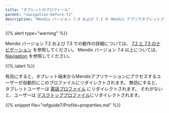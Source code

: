 ```yaml
---
title: "タブレットのプロフィール"
parent: "navigation-before-72"
description: "Mendix バージョン 7.0 および 7.1 の Mendix アプリでタブレットプロファイルの使用法について説明します。"
---
```


{{% alert type="warning" %}}

Mendix バージョン 7.2 および 7.3 での動作の詳細については、 [7.2 と 7.3 のナビゲーション](navigation-in-72-and-73) を参照してください。 Mendix バージョン 7.4 以上については、 [Navigation](navigation) を参照してください。

{{% /alert %}}

有効にすると、タブレット端末からMendixアプリケーションにアクセスするユーザーが自動的にこのプロファイルにリダイレクトされます。 無効にすると、タブレットユーザーは [電話プロファイル](phone-profile) にリダイレクトされます。 それがないと、ユーザーは [デスクトッププロファイル](desktop-profile)にリダイレクトされます。

{{% snippet file="refguide7/Profile+properties.md" %}}

